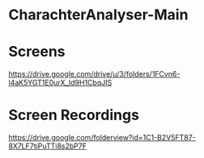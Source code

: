# CharachterAnalyser-Main
# Screens 
https://drive.google.com/drive/u/3/folders/1FCvn6-l4aK5YGT1E0urX_Id9H1CbqJIS

# Screen Recordings
https://drive.google.com/folderview?id=1C1-B2V5FT87-8X7LF7tiPuTTi8s2bP7F
